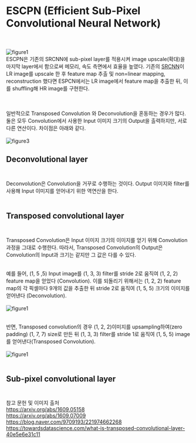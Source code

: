 # ESCPN (Efficient Sub-Pixel Convolutional Neural Network) <br><br>

![figure1](https://user-images.githubusercontent.com/57740560/93749143-5c952a80-fc34-11ea-8062-63b468b769a4.png) <br>
ESCPN은 기존의 SRCNN에 sub-pixel layer를 적용시켜 image upscale(확대)을 마지막 layer에서 함으로써 메모리, 속도 측면에서 효율을 높였다. 기존의 <a href = "https://github.com/yeji-seong/Deep-Learning-Paper-Study/blob/master/Keyword/WEEK2.md"> SRCNN</a>이 LR image를 upscale 한 후 feature map 추출 및 non=linear mapping, reconstruction 했다면 ESPCN에서는 LR image에서 feature map을 추출한 뒤, 이를 shuffling해 HR image를 구현한다. <br><br><br>


일반적으로 Transposed Convolution 와 Deconvolution을 혼동하는 경우가 많다. 둘은 모두 Convolution에서 사용한 Input 이미지 크기의 Output을 출력하지만, 서로 다른 연산이다. 차이점은 아래와 같다. <br><br>
![figure3](https://user-images.githubusercontent.com/57740560/95059132-75710600-0733-11eb-9f0f-10bf396d2f1d.png) <br>

## Deconvolutional layer <br><br>
Deconvolution은 Convolution을 거꾸로 수행하는 것이다. Output 이미지와 filter를 사용해 Input 이미지를 얻어내기 위한 역연산을 한다. <br><br>

## Transposed convolutional layer <br><br>
Transposed Convolution은 Input 이미지 크기의 이미지를 얻기 위해 Convolution 과정을 그대로 수행한다. 따라서, Transposed Convolution의 Output은 Convolution의 Input과 크기는 같지만 그 값은 다를 수 있다. <br><br>

예를 들어, (1, 5 ,5) Input image를 (1, 3, 3) filter를 stride 2로 움직여 (1, 2, 2) feature map을 얻었다 (Convolution). 이를 되돌리기 위해서는 (1, 2, 2) feature map의 각 픽셀마다 9개의 값을 추출한 뒤  stride 2로 움직여 (1, 5, 5) 크기의 이미지를 얻어낸다 (Deconvolution). <br><br>
![figure1](https://user-images.githubusercontent.com/57740560/95058303-4c03aa80-0732-11eb-867d-cc22b10d0086.gif) <br><br>

반면, Transposed convolution의 경우 (1, 2, 2)이미지를 upsampling하여(zero padding) (1, 7, 7) size로 만든 뒤 (1, 3, 3) filter를 stride 1로 움직여 (1, 5, 5) image를 얻어낸다(Transposed Convolution). <br><br>
![figure1](https://user-images.githubusercontent.com/57740560/95059782-53c44e80-0734-11eb-8331-7aba1eaeb89a.gif) <br><br>

## Sub-pixel convolutional layer <br><br>






참고 문헌 및 이미지 출처 <br>
https://arxiv.org/abs/1609.05158 <br>
https://arxiv.org/abs/1609.07009 <br>
https://blog.naver.com/9709193/221974662268 <br>
https://towardsdatascience.com/what-is-transposed-convolutional-layer-40e5e6e31c11 <br>


